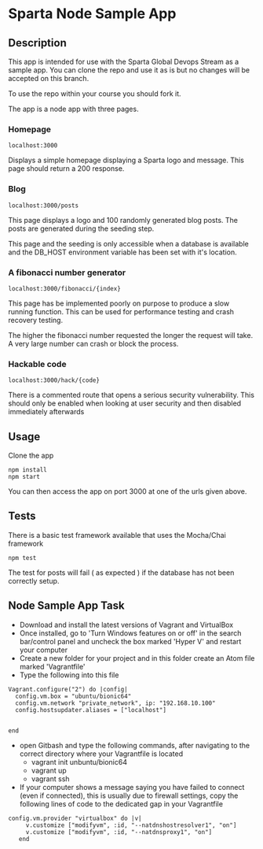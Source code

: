 # Sparta Node Sample App

## Description

This app is intended for use with the Sparta Global Devops Stream as a sample app. You can clone the repo and use it as is but no changes will be accepted on this branch.

To use the repo within your course you should fork it.

The app is a node app with three pages.

### Homepage

``localhost:3000``

Displays a simple homepage displaying a Sparta logo and message. This page should return a 200 response.

### Blog

``localhost:3000/posts``

This page displays a logo and 100 randomly generated blog posts. The posts are generated during the seeding step.

This page and the seeding is only accessible when a database is available and the DB_HOST environment variable has been set with it's location.

### A fibonacci number generator

``localhost:3000/fibonacci/{index}``

This page has be implemented poorly on purpose to produce a slow running function. This can be used for performance testing and crash recovery testing.

The higher the fibonacci number requested the longer the request will take. A very large number can crash or block the process.


### Hackable code

``localhost:3000/hack/{code}``

There is a commented route that opens a serious security vulnerability. This should only be enabled when looking at user security and then disabled immediately afterwards

## Usage

Clone the app

```
npm install
npm start
```

You can then access the app on port 3000 at one of the urls given above.

## Tests

There is a basic test framework available that uses the Mocha/Chai framework

```
npm test
```

The test for posts will fail ( as expected ) if the database has not been correctly setup.

## Node Sample App Task

- Download and install the latest versions of Vagrant and VirtualBox
- Once installed, go to 'Turn Windows features on or off' in the search bar/control panel and uncheck the box marked 'Hyper V' and restart your computer
- Create a new folder for your project and in this folder create an Atom file marked 'Vagrantfile'
- Type the following into this file
````
Vagrant.configure("2") do |config|
  config.vm.box = "ubuntu/bionic64"
  config.vm.network "private_network", ip: "192.168.10.100"
  config.hostsupdater.aliases = ["localhost"]


end
````

- open Gitbash and type the following commands, after navigating to the correct directory where your Vagrantfile is located
	- vagrant init unbuntu/bionic64
	- vagrant up
	- vagrant ssh
- If your computer shows a message saying you have failed to connect (even if connected), this is usually due to firewall settings, copy the following lines of code to the dedicated gap in your Vagrantfile

````
config.vm.provider "virtualbox" do |v|
     v.customize ["modifyvm", :id, "--natdnshostresolver1", "on"]
     v.customize ["modifyvm", :id, "--natdnsproxy1", "on"]
   end
````
